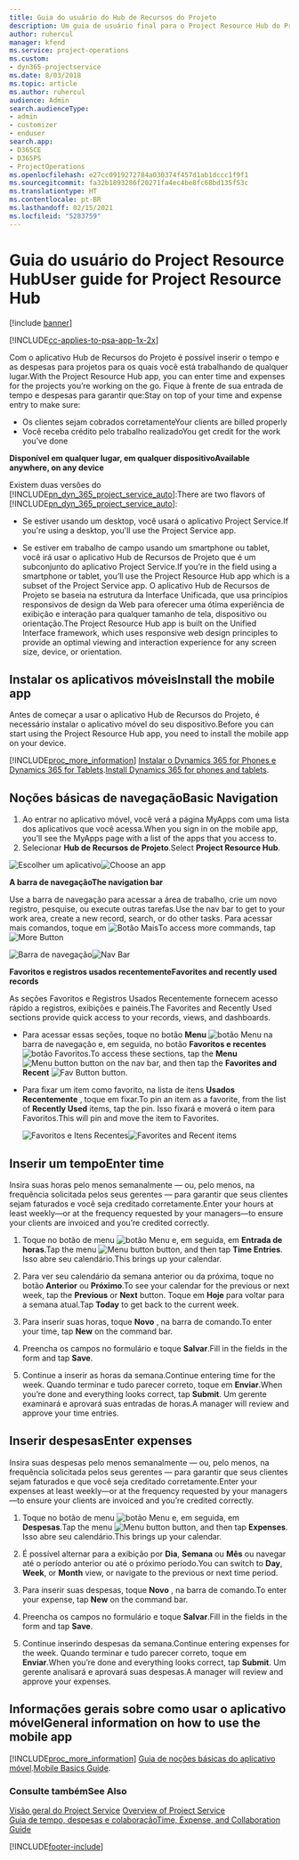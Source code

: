 ```yaml
---
title: Guia do usuário do Hub de Recursos do Projeto
description: Um guia de usuário final para o Project Resource Hub do Project Service
author: ruhercul
manager: kfend
ms.service: project-operations
ms.custom:
- dyn365-projectservice
ms.date: 8/03/2018
ms.topic: article
ms.author: ruhercul
audience: Admin
search.audienceType:
- admin
- customizer
- enduser
search.app:
- D365CE
- D365PS
- ProjectOperations
ms.openlocfilehash: e27cc0919272784a030374f457d1ab1dccc1f9f1
ms.sourcegitcommit: fa32b1893286f20271fa4ec4be8fc68bd135f53c
ms.translationtype: HT
ms.contentlocale: pt-BR
ms.lasthandoff: 02/15/2021
ms.locfileid: "5283759"
---
```

# <a name="user-guide-for-project-resource-hub"></a><span data-ttu-id="e4121-103">Guia do usuário do Project Resource Hub</span><span class="sxs-lookup"><span data-stu-id="e4121-103">User guide for Project Resource Hub</span></span>

[!include [banner](../includes/psa-now-project-operations.md)]

[!INCLUDE[cc-applies-to-psa-app-1x-2x](../includes/cc-applies-to-psa-app-1x-2x.md)]

<span data-ttu-id="e4121-104">Com o aplicativo Hub de Recursos do Projeto é possível inserir o tempo e as despesas para projetos para os quais você está trabalhando de qualquer lugar.</span><span class="sxs-lookup"><span data-stu-id="e4121-104">With the Project Resource Hub app, you can enter time and expenses for the projects you’re working on the go.</span></span> <span data-ttu-id="e4121-105">Fique à frente de sua entrada de tempo e despesas para garantir que:</span><span class="sxs-lookup"><span data-stu-id="e4121-105">Stay on top of your time and expense entry to make sure:</span></span>

- <span data-ttu-id="e4121-106">Os clientes sejam cobrados corretamente</span><span class="sxs-lookup"><span data-stu-id="e4121-106">Your clients are billed properly</span></span>
- <span data-ttu-id="e4121-107">Você receba crédito pelo trabalho realizado</span><span class="sxs-lookup"><span data-stu-id="e4121-107">You get credit for the work you’ve done</span></span>

<span data-ttu-id="e4121-108">**Disponível em qualquer lugar, em qualquer dispositivo**</span><span class="sxs-lookup"><span data-stu-id="e4121-108">**Available anywhere, on any device**</span></span>

<span data-ttu-id="e4121-109">Existem duas versões do [!INCLUDE[pn_dyn_365_project_service_auto](../includes/pn-dyn-365-project-service-auto.md)]:</span><span class="sxs-lookup"><span data-stu-id="e4121-109">There are two flavors of [!INCLUDE[pn_dyn_365_project_service_auto](../includes/pn-dyn-365-project-service-auto.md)]:</span></span> 

- <span data-ttu-id="e4121-110">Se estiver usando um desktop, você usará o aplicativo Project Service.</span><span class="sxs-lookup"><span data-stu-id="e4121-110">If you're using a desktop, you'll use the Project Service app.</span></span> 

- <span data-ttu-id="e4121-111">Se estiver em trabalho de campo usando um smartphone ou tablet, você irá usar o aplicativo Hub de Recursos de Projeto que é um subconjunto do aplicativo Project Service.</span><span class="sxs-lookup"><span data-stu-id="e4121-111">If you’re in the field using a smartphone or tablet, you’ll use the Project Resource Hub app which is a subset of the Project Service  app.</span></span> <span data-ttu-id="e4121-112">O aplicativo Hub de Recursos de Projeto se baseia na estrutura da Interface Unificada, que usa princípios responsivos de design da Web para oferecer uma ótima experiência de exibição e interação para qualquer tamanho de tela, dispositivo ou orientação.</span><span class="sxs-lookup"><span data-stu-id="e4121-112">The Project Resource Hub app is built on the Unified Interface framework, which uses responsive web design principles to provide an optimal viewing and interaction experience for any screen size, device, or orientation.</span></span> 


## <a name="install-the-mobile-app"></a><span data-ttu-id="e4121-113">Instalar os aplicativos móveis</span><span class="sxs-lookup"><span data-stu-id="e4121-113">Install the mobile app</span></span>
<span data-ttu-id="e4121-114">Antes de começar a usar o aplicativo Hub de Recursos do Projeto, é necessário instalar o aplicativo móvel do seu dispositivo.</span><span class="sxs-lookup"><span data-stu-id="e4121-114">Before you can start using the Project Resource Hub app, you need to install the mobile app on your device.</span></span> 

[!INCLUDE[proc_more_information](../includes/proc-more-information.md)] <span data-ttu-id="e4121-115">[Instalar o Dynamics 365 for Phones e Dynamics 365 for Tablets](https://docs.microsoft.com/dynamics365/mobile-app/install-dynamics-365-for-phones-and-tablets).</span><span class="sxs-lookup"><span data-stu-id="e4121-115">[Install Dynamics 365 for phones and tablets](https://docs.microsoft.com/dynamics365/mobile-app/install-dynamics-365-for-phones-and-tablets).</span></span>

## <a name="basic-navigation"></a><span data-ttu-id="e4121-116">Noções básicas de navegação</span><span class="sxs-lookup"><span data-stu-id="e4121-116">Basic Navigation</span></span>
1.  <span data-ttu-id="e4121-117">Ao entrar no aplicativo móvel, você verá a página MyApps com uma lista dos aplicativos que você acessa.</span><span class="sxs-lookup"><span data-stu-id="e4121-117">When you sign in on the mobile app, you’ll see the MyApps page with a list of the apps that you access to.</span></span> 
2.  <span data-ttu-id="e4121-118">Selecionar **Hub de Recursos de Projeto**.</span><span class="sxs-lookup"><span data-stu-id="e4121-118">Select **Project Resource Hub**.</span></span>

<span data-ttu-id="e4121-119">![Escolher um aplicativo](media/chooseApp_1.png "Escolher um aplicativo")</span><span class="sxs-lookup"><span data-stu-id="e4121-119">![Choose an app](media/chooseApp_1.png "Choose an app")</span></span>

<span data-ttu-id="e4121-120">**A barra de navegação**</span><span class="sxs-lookup"><span data-stu-id="e4121-120">**The navigation bar**</span></span>

<span data-ttu-id="e4121-121">Use a barra de navegação para acessar a área de trabalho, crie um novo registro, pesquise, ou execute outras tarefas.</span><span class="sxs-lookup"><span data-stu-id="e4121-121">Use the nav bar to get to your work area, create a new record, search, or do other tasks.</span></span> <span data-ttu-id="e4121-122">Para acessar mais comandos, toque em ![Botão Mais](media/MoreButton.png "Botão Mais")</span><span class="sxs-lookup"><span data-stu-id="e4121-122">To access more commands, tap ![More Button](media/MoreButton.png "More Button")</span></span>

<span data-ttu-id="e4121-123">![Barra de navegação](media/NavBar_2.png "Barra de navegação")</span><span class="sxs-lookup"><span data-stu-id="e4121-123">![Nav Bar](media/NavBar_2.png "Nav Bar")</span></span>

<span data-ttu-id="e4121-124">**Favoritos e registros usados recentemente**</span><span class="sxs-lookup"><span data-stu-id="e4121-124">**Favorites and recently used records**</span></span>

<span data-ttu-id="e4121-125">As seções Favoritos e Registros Usados Recentemente fornecem acesso rápido a registros, exibições e painéis.</span><span class="sxs-lookup"><span data-stu-id="e4121-125">The Favorites and Recently Used sections provide quick access to your records, views, and dashboards.</span></span> 

- <span data-ttu-id="e4121-126">Para acessar essas seções, toque no botão **Menu** ![botão Menu](media/MenuButton.png "Botão de menu") na barra de navegação e, em seguida, no botão **Favoritos e recentes** ![botão Favoritos](media/FavButton.png "Botão Favoritos").</span><span class="sxs-lookup"><span data-stu-id="e4121-126">To access these sections, tap the **Menu** ![Menu button](media/MenuButton.png "Menu button") button on the nav bar, and then tap the **Favorites and Recent** ![Fav Button](media/FavButton.png "Fav Button") button.</span></span>

- <span data-ttu-id="e4121-127">Para fixar um item como favorito, na lista de itens **Usados Recentemente** , toque em fixar.</span><span class="sxs-lookup"><span data-stu-id="e4121-127">To pin an item as a favorite, from the list of **Recently Used** items, tap the pin.</span></span> <span data-ttu-id="e4121-128">Isso fixará e moverá o item para Favoritos.</span><span class="sxs-lookup"><span data-stu-id="e4121-128">This will pin and move the item to Favorites.</span></span>

  <span data-ttu-id="e4121-129">![Favoritos e Itens Recentes](media/Favs_3.png "Favoritos e Itens Recentes")</span><span class="sxs-lookup"><span data-stu-id="e4121-129">![Favorites and Recent items](media/Favs_3.png "Favorites and Recent items")</span></span>
 
## <a name="enter-time"></a><span data-ttu-id="e4121-130">Inserir um tempo</span><span class="sxs-lookup"><span data-stu-id="e4121-130">Enter time</span></span>
<span data-ttu-id="e4121-131">Insira suas horas pelo menos semanalmente — ou, pelo menos, na frequência solicitada pelos seus gerentes — para garantir que seus clientes sejam faturados e você seja creditado corretamente.</span><span class="sxs-lookup"><span data-stu-id="e4121-131">Enter your hours at least weekly—or at the frequency requested by your managers—to ensure your clients are invoiced and you’re credited correctly.</span></span>

1. <span data-ttu-id="e4121-132">Toque no botão de menu ![botão Menu](media/MenuButton.png "Botão de menu") e, em seguida, em **Entrada de horas**.</span><span class="sxs-lookup"><span data-stu-id="e4121-132">Tap the menu ![Menu button](media/MenuButton.png "Menu button") button, and then tap **Time Entries**.</span></span> <span data-ttu-id="e4121-133">Isso abre seu calendário.</span><span class="sxs-lookup"><span data-stu-id="e4121-133">This brings up your calendar.</span></span>

2. <span data-ttu-id="e4121-134">Para ver seu calendário da semana anterior ou da próxima, toque no botão **Anterior** ou **Próximo**.</span><span class="sxs-lookup"><span data-stu-id="e4121-134">To see your calendar for the previous or next week, tap the **Previous** or **Next** button.</span></span> <span data-ttu-id="e4121-135">Toque em **Hoje** para voltar para a semana atual.</span><span class="sxs-lookup"><span data-stu-id="e4121-135">Tap **Today** to get back to the current week.</span></span>

3. <span data-ttu-id="e4121-136">Para inserir suas horas, toque **Novo** , na barra de comando.</span><span class="sxs-lookup"><span data-stu-id="e4121-136">To enter your time, tap **New** on the command bar.</span></span> 

4. <span data-ttu-id="e4121-137">Preencha os campos no formulário e toque **Salvar**.</span><span class="sxs-lookup"><span data-stu-id="e4121-137">Fill in the fields in the form and tap **Save**.</span></span>

5. <span data-ttu-id="e4121-138">Continue a inserir as horas da semana.</span><span class="sxs-lookup"><span data-stu-id="e4121-138">Continue entering time for the week.</span></span> <span data-ttu-id="e4121-139">Quando terminar e tudo parecer correto, toque em **Enviar**.</span><span class="sxs-lookup"><span data-stu-id="e4121-139">When you’re done and everything looks correct, tap **Submit**.</span></span> <span data-ttu-id="e4121-140">Um gerente examinará e aprovará suas entradas de horas.</span><span class="sxs-lookup"><span data-stu-id="e4121-140">A manager will review and approve your time entries.</span></span>

## <a name="enter-expenses"></a><span data-ttu-id="e4121-141">Inserir despesas</span><span class="sxs-lookup"><span data-stu-id="e4121-141">Enter expenses</span></span> 
<span data-ttu-id="e4121-142">Insira suas despesas pelo menos semanalmente — ou, pelo menos, na frequência solicitada pelos seus gerentes — para garantir que seus clientes sejam faturados e que você seja creditado corretamente.</span><span class="sxs-lookup"><span data-stu-id="e4121-142">Enter your expenses at least weekly—or at the frequency requested by your managers—to ensure your clients are invoiced and you’re credited correctly.</span></span>

1. <span data-ttu-id="e4121-143">Toque no botão de menu ![botão Menu](media/MenuButton.png "Botão de menu") e, em seguida, em **Despesas**.</span><span class="sxs-lookup"><span data-stu-id="e4121-143">Tap the menu ![Menu button](media/MenuButton.png "Menu button") button, and then tap **Expenses**.</span></span> <span data-ttu-id="e4121-144">Isso abre seu calendário.</span><span class="sxs-lookup"><span data-stu-id="e4121-144">This brings up your calendar.</span></span>

2. <span data-ttu-id="e4121-145">É possível alternar para a exibição por **Dia**, **Semana** ou **Mês** ou navegar até o período anterior ou até o próximo período.</span><span class="sxs-lookup"><span data-stu-id="e4121-145">You can switch to **Day**, **Week**, or **Month** view, or navigate to the previous or next time period.</span></span> 

3. <span data-ttu-id="e4121-146">Para inserir suas despesas, toque **Novo** , na barra de comando.</span><span class="sxs-lookup"><span data-stu-id="e4121-146">To enter your expense, tap **New** on the command bar.</span></span> 

4. <span data-ttu-id="e4121-147">Preencha os campos no formulário e toque **Salvar**.</span><span class="sxs-lookup"><span data-stu-id="e4121-147">Fill in the fields in the form and tap **Save**.</span></span>

5. <span data-ttu-id="e4121-148">Continue inserindo despesas da semana.</span><span class="sxs-lookup"><span data-stu-id="e4121-148">Continue entering expenses for the week.</span></span> <span data-ttu-id="e4121-149">Quando terminar e tudo parecer correto, toque em **Enviar**.</span><span class="sxs-lookup"><span data-stu-id="e4121-149">When you’re done and everything looks correct, tap **Submit**.</span></span> <span data-ttu-id="e4121-150">Um gerente analisará e aprovará suas despesas.</span><span class="sxs-lookup"><span data-stu-id="e4121-150">A manager will review and approve your expenses.</span></span>

## <a name="general-information-on-how-to-use-the-mobile-app"></a><span data-ttu-id="e4121-151">Informações gerais sobre como usar o aplicativo móvel</span><span class="sxs-lookup"><span data-stu-id="e4121-151">General information on how to use the mobile app</span></span> 
[!INCLUDE[proc_more_information](../includes/proc-more-information.md)] <span data-ttu-id="e4121-152">[Guia de noções básicas do aplicativo móvel](https://docs.microsoft.com/dynamics365/mobile-app/dynamics-365-phones-tablets-users-guide).</span><span class="sxs-lookup"><span data-stu-id="e4121-152">[Mobile Basics Guide](https://docs.microsoft.com/dynamics365/mobile-app/dynamics-365-phones-tablets-users-guide).</span></span>

### <a name="see-also"></a><span data-ttu-id="e4121-153">Consulte também</span><span class="sxs-lookup"><span data-stu-id="e4121-153">See Also</span></span>  
 <span data-ttu-id="e4121-154">[Visão geral do Project Service](../psa/overview.md) </span><span class="sxs-lookup"><span data-stu-id="e4121-154">[Overview of Project Service](../psa/overview.md) </span></span>  
 [<span data-ttu-id="e4121-155">Guia de tempo, despesas e colaboração</span><span class="sxs-lookup"><span data-stu-id="e4121-155">Time, Expense, and Collaboration Guide</span></span>](../psa/time-expense-collaboration-guide.md)   
 


[!INCLUDE[footer-include](../includes/footer-banner.md)]